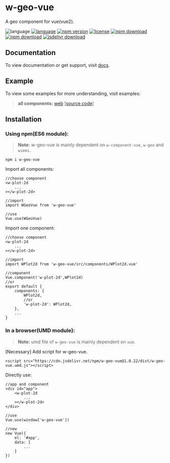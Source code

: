 # w-geo-vue
A geo component for vue(vue2).

![language](https://img.shields.io/badge/language-JavaScript-orange.svg) 
[![language](https://img.shields.io/badge/vue-2.x-brightgreen.svg)](https://github.com/vuejs/vue) 
[![npm version](http://img.shields.io/npm/v/w-geo-vue.svg?style=flat)](https://npmjs.org/package/w-geo-vue) 
[![license](https://img.shields.io/npm/l/w-geo-vue.svg?style=flat)](https://npmjs.org/package/w-geo-vue) 
[![npm download](https://img.shields.io/npm/dt/w-geo-vue.svg)](https://npmjs.org/package/w-geo-vue) 
[![npm download](https://img.shields.io/npm/dm/w-geo-vue.svg)](https://npmjs.org/package/w-geo-vue) 
[![jsdelivr download](https://img.shields.io/jsdelivr/npm/hm/w-geo-vue.svg)](https://www.jsdelivr.com/package/npm/w-geo-vue)

## Documentation
To view documentation or get support, visit [docs](https://yuda-lyu.github.io/w-geo-vue/global.html).

## Example
To view some examples for more understanding, visit examples:

> **all components:** [web](//yuda-lyu.github.io/w-geo-vue/examples/app.html) [[source code](https://github.com/yuda-lyu/w-geo-vue/blob/master/docs/examples/app.html)]

## Installation
### Using npm(ES6 module):
> **Note:** w-geo-vue is mainly dependent on `w-component-vue`, `w-geo` and `wsemi`.

```alias
npm i w-geo-vue
```
Import all components:
```alias
//choose component
<w-plot-2d
    ...
></w-plot-2d>

//import
import WGeoVue from 'w-geo-vue'

//use
Vue.use(WGeoVue)
```
Import one component:
```alias
//choose component
<w-plot-2d
    ...
></w-plot-2d>

//import
import WPlot2d from 'w-geo-vue/src/components/WPlot2d.vue'

//component
Vue.component('w-plot-2d',WPlot2d)
//or
export default {
    components: {
        WPlot2d,
        //or
        'w-plot-2d': WPlot2d,
    },
    ...
}
```

### In a browser(UMD module):
> **Note:** umd file of `w-geo-vue` is mainly dependent on `vue`.

[Necessary] Add script for w-geo-vue.
```alias
<script src="https://cdn.jsdelivr.net/npm/w-geo-vue@1.0.22/dist/w-geo-vue.umd.js"></script>
```
Directly use:
```alias
//app and component
<div id="app">
    <w-plot-2d
        ...
    ></w-plot-2d>
</div>

//use
Vue.use(window['w-geo-vue'])

//new
new Vue({
    el: '#app',
    data: {
        ...
    }
})
```